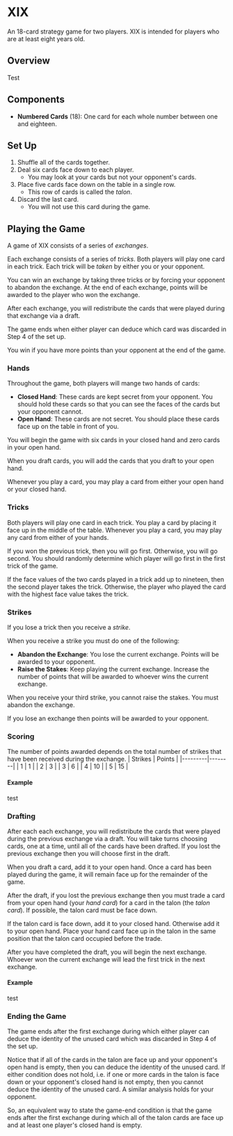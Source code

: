 # XIX
An 18-card strategy game for two players.
XIX is intended for players who are at least eight years old.

## Overview
Test

## Components
  - **Numbered Cards** (18): One card for each whole number between one and eighteen.

## Set Up
  1. Shuffle all of the cards together.
  2. Deal six cards face down to each player.
     - You may look at your cards but not your opponent's cards.
  3. Place five cards face down on the table in a single row.
     - This row of cards is called the _talon_.
  4. Discard the last card.
     - You will not use this card during the game.

## Playing the Game
A game of XIX consists of a series of _exchanges_.

Each exchange consists of a series of _tricks_.
Both players will play one card in each trick.
Each trick will be _taken_ by either you or your opponent.

You can win an exchange by taking three tricks or by forcing your opponent to abandon the exchange.
At the end of each exchange, points will be awarded to the player who won the exchange.

After each exchange, you will redistribute the cards that were played during that exchange via a draft.

The game ends when either player can deduce which card was discarded in Step 4 of the set up.

You win if you have more points than your opponent at the end of the game.

### Hands
Throughout the game, both players will mange two hands of cards:
  - **Closed Hand**: These cards are kept secret from your opponent. You should hold these cards so that you can see the faces of the cards but your opponent cannot.
  - **Open Hand**: These cards are not secret. You should place these cards face up on the table in front of you.

You will begin the game with six cards in your closed hand and zero cards in your open hand.

When you draft cards, you will add the cards that you draft to your open hand.

Whenever you play a card, you may play a card from either your open hand or your closed hand.

### Tricks
Both players will play one card in each trick.
You play a card by placing it face up in the middle of the table.
Whenever you play a card, you may play any card from either of your hands.

If you won the previous trick, then you will go first.
Otherwise, you will go second.
You should randomly determine which player will go first in the first trick of the game.

If the face values of the two cards played in a trick add up to nineteen, then the second player takes the trick. Otherwise, the player who played the card with the highest face value takes the trick.

### Strikes
If you lose a trick then you receive a _strike_.

When you receive a strike you must do one of the following:
  - **Abandon the Exchange**: You lose the current exchange. Points will be awarded to your opponent.
  - **Raise the Stakes**: Keep playing the current exchange. Increase the number of points that will be awarded to whoever wins the current exchange.

When you receive your third strike, you cannot raise the stakes. You must abandon the exchange.

If you lose an exchange then points will be awarded to your opponent.

### Scoring
The number of points awarded depends on the total number of strikes that have been received during the exchange.
| Strikes | Points |
|---------|--------|
| 1 | 1 |
| 2 | 3 |
| 3 | 6 |
| 4 | 10 |
| 5 | 15 |

#### Example
test

### Drafting
After each each exchange, you will redistribute the cards that were played during the previous exchange via a draft. You will take turns choosing cards, one at a time, until all of the cards have been drafted.
If you lost the previous exchange then you will choose first in the draft.

When you draft a card, add it to your open hand. Once a card has been played during the game, it will remain face up for the remainder of the game.

After the draft, if you lost the previous exchange then you must trade a card from your open hand (your _hand card_) for a card in the talon (the _talon card_). If possible, the talon card must be face down.

If the talon card is face down, add it to your closed hand. Otherwise add it to your open hand.
Place your hand card face up in the talon in the same position that the talon card occupied before the trade.

<!-- If your hand card is from your closed hand, then it is placed face down in the talon. If your hand card is from your open hand, then it is placed face up in the talon. In either case, your hand card is placed in the same position in the talon that the talon card occupied before the trade. -->

After you have completed the draft, you will begin the next exchange.
Whoever won the current exchange will lead the first trick in the next exchange.

#### Example
test

### Ending the Game
The game ends after the first exchange during which either player can deduce the identity of the unused card which was discarded in Step 4 of the set up.

Notice that if all of the cards in the talon are face up and your opponent's open hand is empty, then you can deduce the identity of the unused card. If either condition does not hold, i.e. if one or more cards in the talon is face down or your opponent's closed hand is not empty, then you cannot deduce the identity of the unused card. A similar analysis holds for your opponent.

So, an equivalent way to state the game-end condition is that the game ends after the first exchange during which all of the talon cards are face up and at least one player's closed hand is empty.
